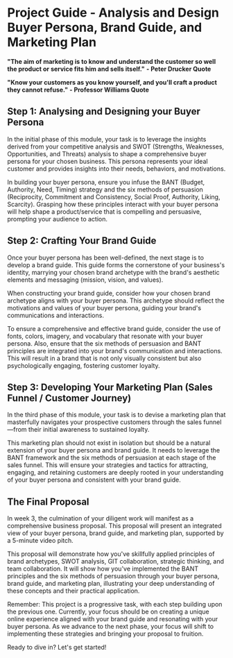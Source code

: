 # Project Guide - Analysis and Design Buyer Persona, Brand Guide, and Marketing Plan

**"The aim of marketing is to know and understand the customer so well the product or service fits him and sells itself."**
**- Peter Drucker Quote** 

**"Know your customers as you know yourself, and you'll craft a product they cannot refuse."**
**- Professor Williams Quote**

## Step 1: Analysing and Designing your Buyer Persona
In the initial phase of this module, your task is to leverage the insights derived from your competitive analysis and SWOT (Strengths, Weaknesses, Opportunities, and Threats) analysis to shape a comprehensive buyer persona for your chosen business. This persona represents your ideal customer and provides insights into their needs, behaviors, and motivations.

In building your buyer persona, ensure you infuse the BANT (Budget, Authority, Need, Timing) strategy and the six methods of persuasion (Reciprocity, Commitment and Consistency, Social Proof, Authority, Liking, Scarcity). Grasping how these principles interact with your buyer persona will help shape a product/service that is compelling and persuasive, prompting your audience to action.

## Step 2: Crafting Your Brand Guide
Once your buyer persona has been well-defined, the next stage is to develop a brand guide. This guide forms the cornerstone of your business's identity, marrying your chosen brand archetype with the brand's aesthetic elements and messaging (mission, vision, and values).

When constructing your brand guide, consider how your chosen brand archetype aligns with your buyer persona. This archetype should reflect the motivations and values of your buyer persona, guiding your brand's communications and interactions.

To ensure a comprehensive and effective brand guide, consider the use of fonts, colors, imagery, and vocabulary that resonate with your buyer persona. Also, ensure that the six methods of persuasion and BANT principles are integrated into your brand's communication and interactions. This will result in a brand that is not only visually consistent but also psychologically engaging, fostering customer loyalty.

## Step 3: Developing Your Marketing Plan (Sales Funnel / Customer Journey)
In the third phase of this module, your task is to devise a marketing plan that masterfully navigates your prospective customers through the sales funnel—from their initial awareness to sustained loyalty.

This marketing plan should not exist in isolation but should be a natural extension of your buyer persona and brand guide. It needs to leverage the BANT framework and the six methods of persuasion at each stage of the sales funnel. This will ensure your strategies and tactics for attracting, engaging, and retaining customers are deeply rooted in your understanding of your buyer persona and consistent with your brand guide.

## The Final Proposal
In week 3, the culmination of your diligent work will manifest as a comprehensive business proposal. This proposal will present an integrated view of your buyer persona, brand guide, and marketing plan, supported by a 5-minute video pitch.

This proposal will demonstrate how you've skillfully applied principles of brand archetypes, SWOT analysis, GIT collaboration, strategic thinking, and team collaboration. It will show how you've implemented the BANT principles and the six methods of persuasion through your buyer persona, brand guide, and marketing plan, illustrating your deep understanding of these concepts and their practical application.

Remember: This project is a progressive task, with each step building upon the previous one. Currently, your focus should be on creating a unique online experience aligned with your brand guide and resonating with your buyer persona. As we advance to the next phase, your focus will shift to implementing these strategies and bringing your proposal to fruition.

Ready to dive in? Let's get started!
